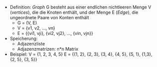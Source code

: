 - Definition: _Graph_ G besteht aus einer endlichen nichtleeren Menge V (_vertices_), die die Knoten enthält, und der Menge E (_Edge_), die ungeordnete Paare von Konten enthält
	- G = (V, E)
	- V = {v1, v2, ..., vn}
	- E = {{vi1, vji}, {vi2, vj2}, ..., {vin, vjn}}
- Speicherung: 
	- Adjazenzliste
	- Adjazenzmatrizen: n\*n Matrix
- Beispiel: 
V = {1, 2, 3, 4, 5}
E = {{1, 2}, {2, 3}, {3, 4}, {4, 5}, {5, 1}, {1,3}, {2, 5}, {3, 5}}

